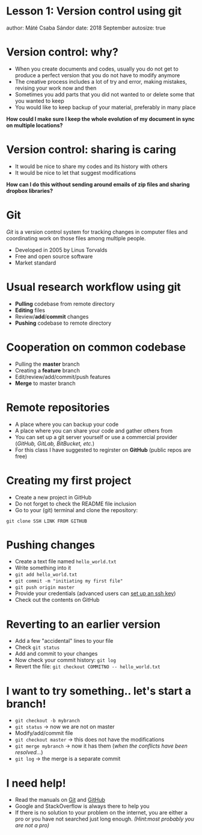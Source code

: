 Lesson 1: Version control using git
========================================================
author: Máté Csaba Sándor
date: 2018 September
autosize: true

Version control: why?
========================================================

- When you create documents and codes, usually you do not get to produce a perfect version that you do not have to modify anymore
- The creative process includes a lot of try and error, making mistakes, revising your work now and then
- Sometimes you add parts that you did not wanted to or delete some that you wanted to keep
- You would like to keep backup of your material, preferably in many place

**How could I make sure I keep the whole evolution of my document in sync on multiple locations?**

Version control: sharing is caring
========================================================

- It would be nice to share my codes and its history with others
- It would be nice to let that suggest modifications

**How can I do this without sending around emails of zip files and sharing dropbox libraries?**

Git
========================================================

*Git* is a version control system for tracking changes in computer files and coordinating work on those files among multiple people.

- Developed in 2005 by Linus Torvalds
- Free and open source software
- Market standard

Usual research workflow using git
========================================================

- **Pulling** codebase from remote directory
- **Editing** files
- Review/**add**/**commit** changes
- **Pushing** codebase to remote directory

Cooperation on common codebase
========================================================

- Pulling the **master** branch
- Creating a **feature** branch
- Edit/review/add/commit/push features
- **Merge** to master branch

Remote repositories
========================================================

- A place where you can backup your code
- A place where you can share your code and gather others from
- You can set up a git server yourself or use a commercial provider (*GitHub, GitLab, BitBucket, etc.*)
- For this class I have suggested to regirster on **GitHub** (public repos are free)

Creating my first project
========================================================

- Create a new project in GitHub
- Do not forget to check the README file inclusion
- Go to your (git) terminal and clone the repository:

```
git clone SSH LINK FROM GITHUB
```
Pushing changes
========================================================

- Create a text file named ``` hello_world.txt  ```
- Write something into it
- ``` git add hello_world.txt ```
- ``` git commit -m "initiating my first file" ```
- ``` git push origin master ```
- Provide your credentials (advanced users can [set up an ssh key](https://help.github.com/articles/adding-a-new-ssh-key-to-your-github-account/))
- Check out the contents on GitHub

Reverting to an earlier version
========================================================

- Add a few "accidental" lines to your file
- Check ```git status```
- Add and commit to your changes
- Now check your commit history: ```git log```
- Revert the file: ```git checkout COMMITNO -- hello_world.txt```

I want to try something.. let's start a branch!
========================================================

- ```git checkout -b mybranch```
- ```git status``` -> now we are not on master
- Modify/add/commit file
- ```git checkout master``` -> this does not have the modifications
- ```git merge mybranch``` -> now it has them (*when the conflicts have been resolved...*)
- ```git log``` -> the merge is a separate commit

I need help!
========================================================

- Read the manuals on [Git](https://git-scm.com/doc) and [GitHub](https://help.github.com/)
- Google and StackOverflow is always there to help you
- If there is no solution to your problem on the internet, you are either a pro or you have not searched just long enough. *(Hint:most probably you are not a pro)*

